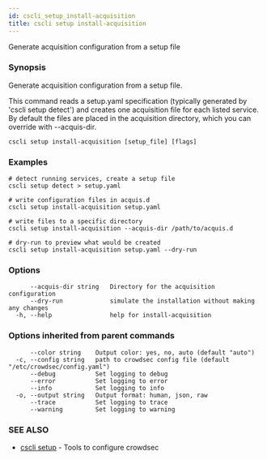 ```yaml
---
id: cscli_setup_install-acquisition
title: cscli setup install-acquisition
---
```

Generate acquisition configuration from a setup file

### Synopsis

Generate acquisition configuration from a setup file.

This command reads a setup.yaml specification (typically generated by 'cscli setup detect')
and creates one acquisition file for each listed service.
By default the files are placed in the acquisition directory,
which you can override with --acquis-dir.

```
cscli setup install-acquisition [setup_file] [flags]
```

### Examples

```
# detect running services, create a setup file
cscli setup detect > setup.yaml

# write configuration files in acquis.d
cscli setup install-acquisition setup.yaml

# write files to a specific directory
cscli setup install-acquisition --acquis-dir /path/to/acquis.d

# dry-run to preview what would be created
cscli setup install-acquisition setup.yaml --dry-run

```

### Options

```
      --acquis-dir string   Directory for the acquisition configuration
      --dry-run             simulate the installation without making any changes
  -h, --help                help for install-acquisition
```

### Options inherited from parent commands

```
      --color string    Output color: yes, no, auto (default "auto")
  -c, --config string   path to crowdsec config file (default "/etc/crowdsec/config.yaml")
      --debug           Set logging to debug
      --error           Set logging to error
      --info            Set logging to info
  -o, --output string   Output format: human, json, raw
      --trace           Set logging to trace
      --warning         Set logging to warning
```

### SEE ALSO

* [cscli setup](/cscli/cscli_setup.md)	 - Tools to configure crowdsec

